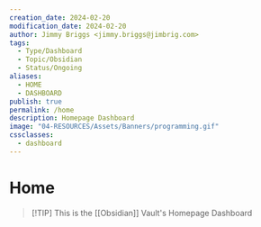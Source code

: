 ```yaml
---
creation_date: 2024-02-20
modification_date: 2024-02-20
author: Jimmy Briggs <jimmy.briggs@jimbrig.com>
tags:
  - Type/Dashboard
  - Topic/Obsidian
  - Status/Ongoing
aliases:
  - HOME
  - DASHBOARD
publish: true
permalink: /home
description: Homepage Dashboard
image: "04-RESOURCES/Assets/Banners/programming.gif"
cssclasses:
  - dashboard
---
```


# Home

> [!TIP] This is the [[Obsidian]] Vault's Homepage Dashboard


